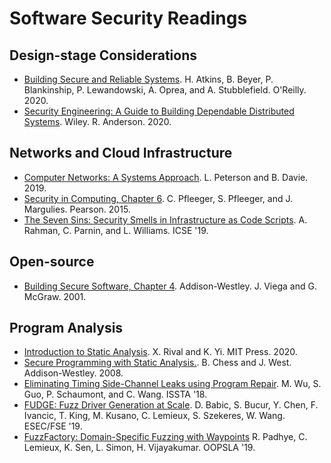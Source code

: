 # Software Security Readings

## Design-stage Considerations
- [Building Secure and Reliable Systems](https://landing.google.com/sre/static/pdf/Building_Secure_and_Reliable_Systems.pdf).
  H. Atkins, B. Beyer, P. Blankinship, P. Lewandowski, A. Oprea, and A. Stubblefield. O'Reilly. 2020.
- [Security Engineering: A Guide to Building Dependable Distributed Systems](https://www.cl.cam.ac.uk/~rja14/book.html).
  Wiley. R. Anderson. 2020.

## Networks and Cloud Infrastructure
- [Computer Networks: A Systems Approach](https://book.systemsapproach.org/).
  L. Peterson and B. Davie. 2019.
- [Security in Computing, Chapter 6](https://www.pearson.com/us/higher-education/program/Pfleeger-Security-in-Computing-5th-Edition/PGM25284.html).
  C. Pfleeger, S. Pfleeger, and J. Margulies. Pearson. 2015.
- [The Seven Sins: Security Smells in Infrastructure as Code Scripts](https://akondrahman.github.io/papers/icse19_slic.pdf).
  A. Rahman, C. Parnin, and L. Williams. ICSE '19.

## Open-source
- [Building Secure Software, Chapter 4](https://www.amazon.com/Building-Secure-Software-Addison-wesley-Professional/dp/0321774957).
  Addison-Westley. J. Viega and G. McGraw. 2001.

## Program Analysis
- [Introduction to Static Analysis](https://mitpress.mit.edu/books/introduction-static-analysis).
  X. Rival and K. Yi. MIT Press. 2020.
- [Secure Programming with Static Analysis.](https://www.amazon.com/Secure-Programming-Static-Analysis-Brian/dp/0321424778).
  B. Chess and J. West. Addison-Westley. 2008.
- [Eliminating Timing Side-Channel Leaks using Program Repair](https://meng-wu.github.io/file/WuGSW18.pdf).
  M. Wu, S. Guo, P. Schaumont, and C. Wang. ISSTA '18.
- [FUDGE: Fuzz Driver Generation at Scale](https://research.google/pubs/pub48314/).
  D. Babic, S. Bucur, Y. Chen, F. Ivancic, T. King, M. Kusano, C. Lemieux, S. Szekeres, W. Wang. ESEC/FSE '19.
- [FuzzFactory: Domain-Specific Fuzzing with Waypoints](https://dl.acm.org/doi/pdf/10.1145/3360600)
  R. Padhye, C. Lemieux, K. Sen, L. Simon, H. Vijayakumar. OOPSLA '19.
